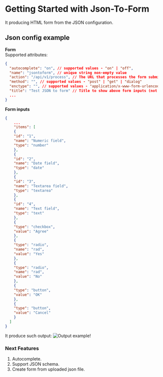 # Getting Started with Json-To-Form
It producing HTML form from the JSON configuration.

## Json config example

**Form**<br />
Supported attributes:
```json
{
  "autocomplete": "on", // supported values - "on" | "off",
  "name": "jsontoform", // unique string non-empty value
  "action": "/api/v1/process", // The URL that processes the form submission
  "method": "", // supported values - "post" | "get" | "dialog"
  "enctype": "", // supported values - "application/x-www-form-urlencoded" | "multipart/form-data" | "text/plain"
  "title": "Test JSON to form" // Title to show above form inputs (not belong to form tag)
  ...
}
```

**Form inputs**
```json
{
    ...
    "items": [
    {
    "id": "1",
    "name": "Numeric field",
    "type": "number"
    },
    {
    "id": "2",
    "name": "Date field",
    "type": "date"
    },
    {
    "id": "3",
    "name": "Textarea field",
    "type": "textarea"
    },
    {
    "id": "4",
    "name": "Text field",
    "type": "text"
    },
    {
    "type": "checkbox",
    "value": "Agree"
    },
    {
    "type": "radio",
    "name": "rad",
    "value": "Yes"
    },
    {
    "type": "radio",
    "name": "rad",
    "value": "No"
    },
    {
    "type": "button",
    "value": "OK"
    },
    {
    "type": "button",
    "value": "Cancel"
    }
  ]
}
```
It produce such output:
![Output example!](https://raw.githubusercontent.com/andreyshedko/veeam/main/public/screenshot.png)

### Next Features
1.  Autocomplete.
2.  Support JSON schema.
3.  Create form from uploaded json file.


